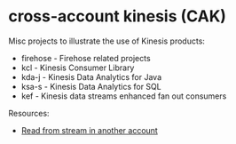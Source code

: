 # cross-account kinesis (CAK)

Misc projects to illustrate the use of Kinesis products:

* firehose - Firehose related projects
* kcl - Kinesis Consumer Library
* kda-j - Kinesis Data Analytics for Java
* ksa-s - Kinesis Data Analytics for SQL
* kef - Kinesis data streams enhanced fan out consumers



Resources:

* [Read from stream in another account](https://docs.aws.amazon.com/kinesisanalytics/latest/java/examples-cross.html)

